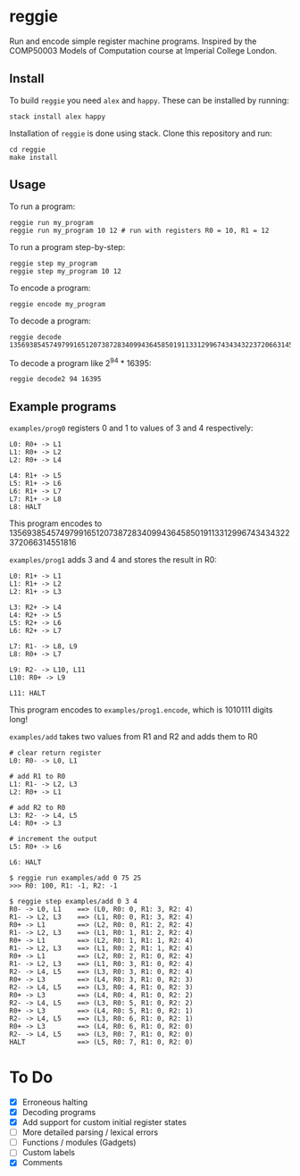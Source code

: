 # reggie

Run and encode simple register machine programs. Inspired by the COMP50003 Models of Computation course at Imperial College London.

## Install

To build `reggie` you need `alex` and `happy`. These can be installed by running: 

```
stack install alex happy
```

Installation of `reggie` is done using stack. Clone this repository and run:

```
cd reggie
make install
```

## Usage

To run a program:

```
reggie run my_program
reggie run my_program 10 12 # run with registers R0 = 10, R1 = 12
```

To run a program step-by-step:

```
reggie step my_program
reggie step my_program 10 12
```

To encode a program:

```
reggie encode my_program
```

To decode a program:

```
reggie decode 1356938545749799165120738728340994364585019113312996743434322372066314551816
```

To decode a program like 2<sup>94</sup> * 16395:

```
reggie decode2 94 16395
```

## Example programs

`examples/prog0` registers 0 and 1 to values of 3 and 4 respectively:

```
L0: R0+ -> L1
L1: R0+ -> L2
L2: R0+ -> L4

L4: R1+ -> L5
L5: R1+ -> L6
L6: R1+ -> L7
L7: R1+ -> L8
L8: HALT
```

This program encodes to 1356938545749799165120738728340994364585019113312996743434322372066314551816

`examples/prog1` adds 3 and 4 and stores the result in R0:

```
L0: R1+ -> L1
L1: R1+ -> L2
L2: R1+ -> L3

L3: R2+ -> L4
L4: R2+ -> L5
L5: R2+ -> L6
L6: R2+ -> L7

L7: R1- -> L8, L9
L8: R0+ -> L7

L9: R2- -> L10, L11
L10: R0+ -> L9

L11: HALT
```

This program encodes to `examples/prog1.encode`, which is 1010111 digits long!

`examples/add` takes two values from R1 and R2 and adds them to R0

```
# clear return register
L0: R0- -> L0, L1

# add R1 to R0
L1: R1- -> L2, L3
L2: R0+ -> L1

# add R2 to R0
L3: R2- -> L4, L5
L4: R0+ -> L3

# increment the output
L5: R0+ -> L6

L6: HALT
```

```
$ reggie run examples/add 0 75 25
>>> R0: 100, R1: -1, R2: -1
```

```
$ reggie step examples/add 0 3 4
R0- -> L0, L1    ==> (L0, R0: 0, R1: 3, R2: 4)
R1- -> L2, L3    ==> (L1, R0: 0, R1: 3, R2: 4)
R0+ -> L1        ==> (L2, R0: 0, R1: 2, R2: 4)
R1- -> L2, L3    ==> (L1, R0: 1, R1: 2, R2: 4)
R0+ -> L1        ==> (L2, R0: 1, R1: 1, R2: 4)
R1- -> L2, L3    ==> (L1, R0: 2, R1: 1, R2: 4)
R0+ -> L1        ==> (L2, R0: 2, R1: 0, R2: 4)
R1- -> L2, L3    ==> (L1, R0: 3, R1: 0, R2: 4)
R2- -> L4, L5    ==> (L3, R0: 3, R1: 0, R2: 4)
R0+ -> L3        ==> (L4, R0: 3, R1: 0, R2: 3)
R2- -> L4, L5    ==> (L3, R0: 4, R1: 0, R2: 3)
R0+ -> L3        ==> (L4, R0: 4, R1: 0, R2: 2)
R2- -> L4, L5    ==> (L3, R0: 5, R1: 0, R2: 2)
R0+ -> L3        ==> (L4, R0: 5, R1: 0, R2: 1)
R2- -> L4, L5    ==> (L3, R0: 6, R1: 0, R2: 1)
R0+ -> L3        ==> (L4, R0: 6, R1: 0, R2: 0)
R2- -> L4, L5    ==> (L3, R0: 7, R1: 0, R2: 0)
HALT             ==> (L5, R0: 7, R1: 0, R2: 0)
```

# To Do

- [x] Erroneous halting
- [x] Decoding programs
- [x] Add support for custom initial register states
- [ ] More detailed parsing / lexical errors
- [ ] Functions / modules (Gadgets)
- [ ] Custom labels
- [x] Comments
